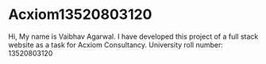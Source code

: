 # Acxiom13520803120

Hi, My name is Vaibhav Agarwal. 
I have developed this project of a full stack website as a task for Acxiom Consultancy.
University roll number: 13520803120
